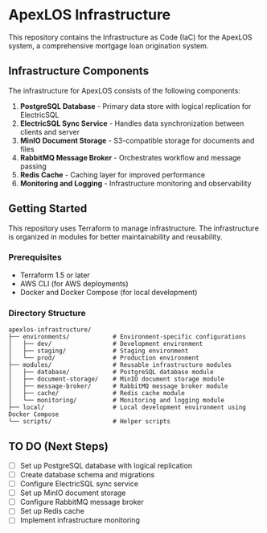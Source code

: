 # ApexLOS Infrastructure

This repository contains the Infrastructure as Code (IaC) for the ApexLOS system, a comprehensive mortgage loan origination system.

## Infrastructure Components

The infrastructure for ApexLOS consists of the following components:

1. **PostgreSQL Database** - Primary data store with logical replication for ElectricSQL
2. **ElectricSQL Sync Service** - Handles data synchronization between clients and server
3. **MinIO Document Storage** - S3-compatible storage for documents and files
4. **RabbitMQ Message Broker** - Orchestrates workflow and message passing
5. **Redis Cache** - Caching layer for improved performance
6. **Monitoring and Logging** - Infrastructure monitoring and observability

## Getting Started

This repository uses Terraform to manage infrastructure. The infrastructure is organized in modules for better maintainability and reusability.

### Prerequisites

- Terraform 1.5 or later
- AWS CLI (for AWS deployments)
- Docker and Docker Compose (for local development)

### Directory Structure

```
apexlos-infrastructure/
├── environments/            # Environment-specific configurations
│   ├── dev/                 # Development environment
│   ├── staging/             # Staging environment
│   └── prod/                # Production environment
├── modules/                 # Reusable infrastructure modules
│   ├── database/            # PostgreSQL database module
│   ├── document-storage/    # MinIO document storage module
│   ├── message-broker/      # RabbitMQ message broker module
│   ├── cache/               # Redis cache module
│   └── monitoring/          # Monitoring and logging module
├── local/                   # Local development environment using Docker Compose
└── scripts/                 # Helper scripts
```

## TO DO (Next Steps)

- [ ] Set up PostgreSQL database with logical replication
- [ ] Create database schema and migrations
- [ ] Configure ElectricSQL sync service
- [ ] Set up MinIO document storage
- [ ] Configure RabbitMQ message broker
- [ ] Set up Redis cache
- [ ] Implement infrastructure monitoring
